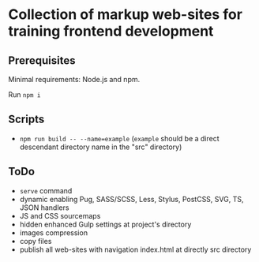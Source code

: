# Collection of markup web-sites for training frontend development

## Prerequisites
Minimal requirements: Node.js and npm.

Run `npm i`

## Scripts
- `npm run build -- --name=example` (`example` should be a direct descendant directory name in the "src" directory)

## ToDo
- `serve` command
- dynamic enabling Pug, SASS/SCSS, Less, Stylus, PostCSS, SVG, TS, JSON handlers
- JS and CSS sourcemaps
- hidden enhanced Gulp settings at project's directory
- images compression
- copy files
- publish all web-sites with navigation index.html at directly src directory